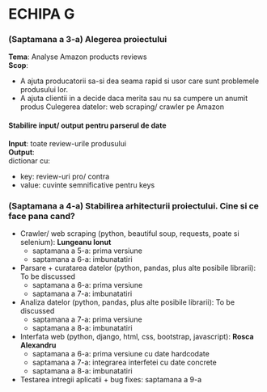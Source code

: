# ECHIPA G
### (Saptamana a 3-a) Alegerea proiectului
**Tema**: Analyse Amazon products reviews  
**Scop**:  
- A ajuta producatorii sa-si dea seama rapid si usor care sunt problemele produsului lor.
- A ajuta clientii in a decide daca merita sau nu sa cumpere un anumit produs
Culegerea datelor: web scraping/ crawler pe Amazon
#### Stabilire input/ output pentru parserul de date
**Input**: toate review-urile produsului  
**Output**:   
dictionar cu:  
- key: review-uri pro/ contra
- value: cuvinte semnificative pentru keys
### (Saptamana a 4-a) Stabilirea arhitecturii proiectului. Cine si ce face pana cand?
- Crawler/ web scraping (python, beautiful soup, requests, poate si selenium): **Lungeanu Ionut**
  - saptamana a 5-a: prima versiune
  - saptamana a 6-a: imbunatatiri
- Parsare + curatarea datelor (python, pandas, plus alte posibile librarii): To be discussed
  - saptamana a 6-a: prima versiune
  - saptamana a 7-a: imbunatatiri
- Analiza datelor (python, pandas, plus alte posibile librarii): To be discussed
  - saptamana a 7-a: prima versiune
  - saptamana a 8-a: imbunatatiri
- Interfata web (python, django, html, css, bootstrap, javascript): **Rosca Alexandru**
  - saptamana a 6-a: prima versiune cu date hardcodate
  - saptamana a 7-a: integrarea interfetei cu date concrete
  - saptamana a 8-a: imbunatatiri
- Testarea intregii aplicatii + bug fixes: saptamana a 9-a